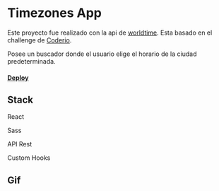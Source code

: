 # Timezones App

Este proyecto fue realizado con la api de [worldtime](https://worldtimeapi.org/). Esta basado en el challenge de [Coderio](https://github.com/goncy/coderio-challenge).

Posee un buscador donde el usuario elige el horario de la ciudad predeterminada.



#### [Deploy](https://worldtimezones.netlify.app/)



## Stack

React

Sass

API Rest

Custom Hooks

## Gif

